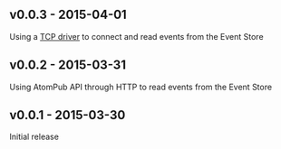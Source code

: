 ## v0.0.3 - 2015-04-01
Using a [TCP driver](https://github.com/mathieuravaux/eventstore-ruby) to
connect and read events from the Event Store

## v0.0.2 - 2015-03-31
Using AtomPub API through HTTP to read events from the Event Store

## v0.0.1 - 2015-03-30
Initial release
